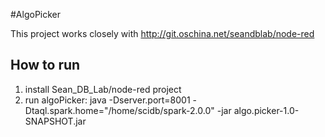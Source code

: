 #AlgoPicker

This project works closely with http://git.oschina.net/seandblab/node-red

## How to run
1. install Sean_DB_Lab/node-red project
2. run algoPicker: java -Dserver.port=8001 -Dtaql.spark.home="/home/scidb/spark-2.0.0" -jar algo.picker-1.0-SNAPSHOT.jar